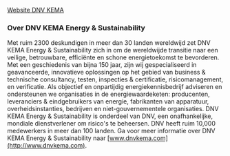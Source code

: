 [Website DNV KEMA](http://www.dnvkema.com)

### Over DNV KEMA Energy & Sustainability
Met ruim 2300 deskundigen in meer dan 30 landen wereldwijd zet DNV KEMA Energy & Sustainability zich in om de wereldwijde transitie naar een veilige, betrouwbare, efficiënte en schone energietoekomst te bevorderen. Met een geschiedenis van bijna 150 jaar, zijn wij gespecialiseerd in geavanceerde, innovatieve oplossingen op het gebied van business & technische consultancy, testen, inspecties & certificatie, risicomanagement, en verificatie. Als objectief en onpartijdig energiekennisbedrijf adviseren en ondersteunen we organisaties in de energiewaardeketen: producenten, leveranciers & eindgebruikers van energie, fabrikanten van apparatuur, overheidsinstanties, bedrijven en niet-gouvernementele organisaties. DNV KEMA Energy & Sustainability is onderdeel van DNV, een onafhankelijke, mondiale dienstverlener om risico's te beheersen. DNV heeft ruim 10,000 medewerkers in meer dan 100 landen. Ga voor meer informatie over DNV KEMA Energy & Sustainability naar [www.dnvkema.com](http://www.dnvkema.com).